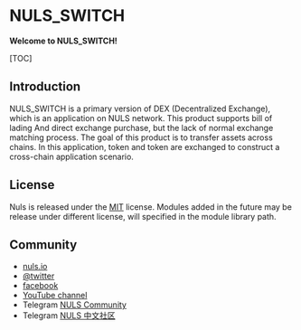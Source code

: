 # NULS_SWITCH

**Welcome to NULS_SWITCH!**

[TOC]

## Introduction

NULS_SWITCH is a primary version of DEX (Decentralized Exchange), 
which is an application on NULS network. 
This product supports bill of lading
And direct exchange purchase, but the lack of normal exchange matching process. 
The goal of this product is to transfer assets across chains.
In this application, token and token are exchanged to construct a cross-chain application scenario.


## License

Nuls is released under the [MIT](http://opensource.org/licenses/MIT) license.
Modules added in the future may be release under different license, will specified in the module library path.

## Community

- [nuls.io](https://nuls.io/)
- [@twitter](https://twitter.com/nulsservice)
- [facebook](https://www.facebook.com/nulscommunity/)
- [YouTube channel](https://www.youtube.com/channel/UC8FkLeF4QW6Undm4B3InN1Q?view_as=subscriber)
- Telegram [NULS Community](https://t.me/Nulsio)
- Telegram [NULS 中文社区](https://t.me/Nulscn)

#### 